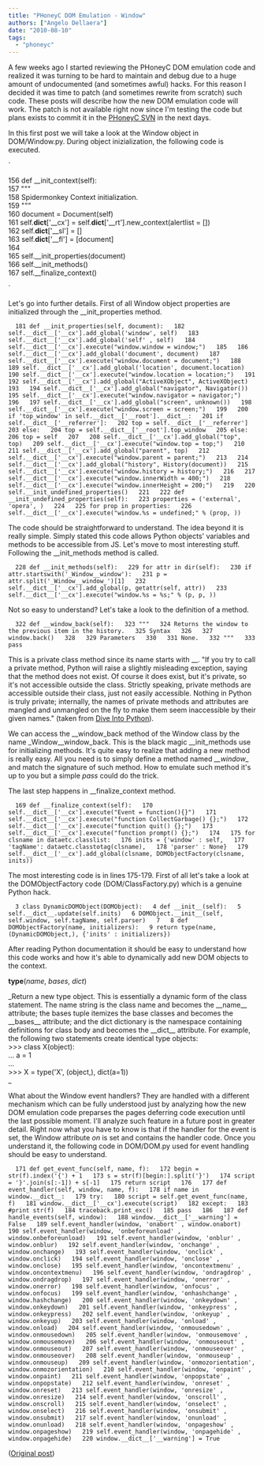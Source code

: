 ```yaml
---
title: "PHoneyC DOM Emulation - Window"
authors: ["Angelo Dellaera"]
date: "2010-08-10"
tags: 
  - "phoneyc"
---
```


A few weeks ago I started reviewing the PHoneyC DOM emulation code and realized it was turning to be hard to maintain and debug due to a huge amount of undocumented (and sometimes awful) hacks. For this reason I decided it was time to patch (and sometimes rewrite from scratch) such code. These posts will describe how the new DOM emulation code will work. The patch is not available right now since I'm testing the code but plans exists to commit it in the [PHoneyC SVN](http://code.google.com/p/phoneyc/) in the next days.  
  
In this first post we will take a look at the Window object in DOM/Window.py. During object inizialization, the following code is executed.  
  
`  
  
156 def __init_context(self):  
157 """  
158 Spidermonkey Context initialization.  
159 """  
160 document = Document(self)  
161 self.__dict__['__cx'] = self.__dict__['__rt'].new_context(alertlist = [])  
162 self.__dict__['__sl'] = []  
163 self.__dict__['__fl'] = [document]  
164  
165 self.__init_properties(document)  
166 self.__init_methods()  
167 self.__finalize_context()  
  
`  
  
Let's go into further details. First of all Window object properties are initialized through the \_\_init\_properties method.  
  
`  
181 def __init_properties(self, document):  
182 self.__dict__['__cx'].add_global('window', self)  
183 self.__dict__['__cx'].add_global('self' , self)  
184 self.__dict__['__cx'].execute("window.window = window;")  
185  
186 self.__dict__['__cx'].add_global('document', document)  
187 self.__dict__['__cx'].execute("window.document = document;")  
188  
189 self.__dict__['__cx'].add_global('location', document.location)  
190 self.__dict__['__cx'].execute("window.location = location;")  
191  
192 self.__dict__['__cx'].add_global("ActiveXObject", ActiveXObject)  
193  
194 self.__dict__['__cx'].add_global("navigator", Navigator())  
195 self.__dict__['__cx'].execute("window.navigator = navigator;")  
196  
197 self.__dict__['__cx'].add_global("screen", unknown())  
198 self.__dict__['__cx'].execute("window.screen = screen;")  
199  
200 if 'top_window' in self.__dict__['__root'].__dict__:  
201 if self.__dict__['__referrer']:  
202 top = self.__dict__['__referrer']  
203 else:  
204 top = self.__dict__['__root'].top_window  
205 else:  
206 top = self  
207  
208 self.__dict__['__cx'].add_global("top", top)  
209 self.__dict__['__cx'].execute("window.top = top;")  
210  
211 self.__dict__['__cx'].add_global("parent", top)  
212 self.__dict__['__cx'].execute("window.parent = parent;")  
213  
214 self.__dict__['__cx'].add_global("history", History(document))  
215 self.__dict__['__cx'].execute("window.history = history;")  
216  
217 self.__dict__['__cx'].execute("window.innerWidth = 400;")  
218 self.__dict__['__cx'].execute("window.innerHeight = 200;")  
219  
220 self.__init_undefined_properties()  
221  
222 def __init_undefined_properties(self):  
223 properties = ('external', 'opera', )  
224  
225 for prop in properties:  
226 self.__dict__['__cx'].execute("window.%s = undefined;" % (prop, ))  
`  
  
The code should be straightforward to understand. The idea beyond it is really simple. Simply stated this code allows Python objects' variables and methods to be accessible from JS. Let's move to most interesting stuff. Following the \_\_init\_methods method is called.  
  
`  
228 def __init_methods(self):  
229 for attr in dir(self):  
230 if attr.startswith('_Window__window'):  
231 p = attr.split('_Window__window_')[1]  
232 self.__dict__['__cx'].add_global(p, getattr(self, attr))  
233 self.__dict__['__cx'].execute("window.%s = %s;" % (p, p, ))  
`  
  
Not so easy to understand? Let's take a look to the definition of a method.  
  
`  
322 def __window_back(self):  
323 """  
324 Returns the window to the previous item in the history.  
325 Syntax  
326  
327 window.back()  
328  
329 Parameters  
330  
331 None.  
332 """  
333 pass  
`  
  
This is a private class method since its name starts with \_\_. "If you try to call a private method, Python will raise a slightly misleading exception, saying that the method does not exist. Of course it does exist, but it's private, so it's not accessible outside the class. Strictly speaking, private methods are accessible outside their class, just not easily accessible. Nothing in Python is truly private; internally, the names of private methods and attributes are mangled and unmangled on the fly to make them seem inaccessible by their given names." (taken from [Dive Into Python](http://diveintopython.org)).  
  
We can access the \_\_window\_back method of the Window class by the name \_Window\_\_window\_back. This is the black magic \_\_init\_methods use for initializing methods. It's quite easy to realize that adding a new method is really easy. All you need is to simply define a method named _\_\_window\__ and match the signature of such method. How to emulate such method it's up to you but a simple _pass_ could do the trick.  
  
The last step happens in \_\_finalize\_context method.  
  
`  
169 def __finalize_context(self):  
170 self.__dict__['__cx'].execute("Event = function(){}")  
171 self.__dict__['__cx'].execute("function CollectGarbage() {};")  
172 self.__dict__['__cx'].execute("function quit() {};")  
173 self.__dict__['__cx'].execute("function prompt() {};")  
174  
175 for clsname in dataetc.classlist:  
176 inits = {'window' : self,  
177 'tagName': dataetc.classtotag(clsname),  
178 'parser' : None}  
179 self.__dict__['__cx'].add_global(clsname, DOMObjectFactory(clsname, inits))  
`  
  
The most interesting code is in lines 175-179. First of all let's take a look at the DOMObjectFactory code (DOM/ClassFactory.py) which is a genuine Python hack.  
  
`  
3 class DynamicDOMObject(DOMObject):  
4 def __init__(self):  
5 self.__dict__.update(self.inits)  
6 DOMObject.__init__(self, self.window, self.tagName, self.parser)  
7  
8 def DOMObjectFactory(name, initializers):  
9 return type(name, (DynamicDOMObject,), {'inits' : initializers})  
`  
  
After reading Python documentation it should be easy to understand how this code works and how it's able to dynamically add new DOM objects to the context.  
  
**type**(_name_, _bases_, _dict_)  
  
_Return a new type object. This is essentially a dynamic form of the class statement. The name string is the class name and becomes the \_\_name\_\_ attribute; the bases tuple itemizes the base classes and becomes the \_\_bases\_\_ attribute; and the dict dictionary is the namespace containing definitions for class body and becomes the \_\_dict\_\_ attribute. For example, the following two statements create identical type objects:  
\>>> class X(object):  
... a = 1  
...  
\>>> X = type('X', (object,), dict(a=1))  
_  
  
What about the Window event handlers? They are handled with a different mechanism which can be fully understood just by analyzing how the new DOM emulation code preparses the pages deferring code execution until the last possible moment. I'll analyze such feature in a future post in greater detail. Right now what you have to know is that if the handler for the event is set, the Window attribute _on<event>_ is set and contains the handler code. Once you understand it, the following code in DOM/DOM.py used for event handling should be easy to understand.  
  
`  
171 def get_event_func(self, name, f):  
172 begin = str(f).index('{') + 1  
173 s = str(f)[begin:].split('}')  
174 script = '}'.join(s[:-1]) + s[-1]  
175 return script  
176  
177 def event_handler(self, window, name, f):  
178 if name in window.__dict__:  
179 try:  
180 script = self.get_event_func(name, f)  
181 window.__dict__['__cx'].execute(script)  
182 except:  
183 #print str(f)  
184 traceback.print_exc()  
185 pass  
186  
187 def handle_events(self, window):  
188 window.__dict__['__warning'] = False  
189 self.event_handler(window, 'onabort' , window.onabort)  
190 self.event_handler(window, 'onbeforeunload' , window.onbeforeunload)  
191 self.event_handler(window, 'onblur' , window.onblur)  
192 self.event_handler(window, 'onchange' , window.onchange)  
193 self.event_handler(window, 'onclick' , window.onclick)  
194 self.event_handler(window, 'onclose' , window.onclose)  
195 self.event_handler(window, 'oncontextmenu' , window.oncontextmenu)  
196 self.event_handler(window, 'ondragdrop' , window.ondragdrop)  
197 self.event_handler(window, 'onerror' , window.onerror)  
198 self.event_handler(window, 'onfocus' , window.onfocus)  
199 self.event_handler(window, 'onhashchange' , window.hashchange)  
200 self.event_handler(window, 'onkeydown' , window.onkeydown)  
201 self.event_handler(window, 'onkeypress' , window.onkeypress)  
202 self.event_handler(window, 'onkeyup' , window.onkeyup)  
203 self.event_handler(window, 'onload' , window.onload)  
204 self.event_handler(window, 'onmousedown' , window.onmousedown)  
205 self.event_handler(window, 'onmousemove' , window.onmousemove)  
206 self.event_handler(window, 'onmouseout' , window.onmouseout)  
207 self.event_handler(window, 'onmouseover' , window.onmouseover)  
208 self.event_handler(window, 'onmouseup' , window.onmouseup)  
209 self.event_handler(window, 'onmozorientation', window.onmozorientation)  
210 self.event_handler(window, 'onpaint' , window.onpaint)  
211 self.event_handler(window, 'onpopstate' , window.onpopstate)  
212 self.event_handler(window, 'onreset' , window.onreset)  
213 self.event_handler(window, 'onresize' , window.onresize)  
214 self.event_handler(window, 'onscroll' , window.onscroll)  
215 self.event_handler(window, 'onselect' , window.onselect)  
216 self.event_handler(window, 'onsubmit' , window.onsubmit)  
217 self.event_handler(window, 'onunload' , window.onunload)  
218 self.event_handler(window, 'onpageshow' , window.onpageshow)  
219 self.event_handler(window, 'onpagehide' , window.onpagehide)  
220 window.__dict__['__warning'] = True  
`  
  
([Original post](http://buffer.antifork.org/blog/2010/08/10/phoneyc-dom-emulation-window/))
